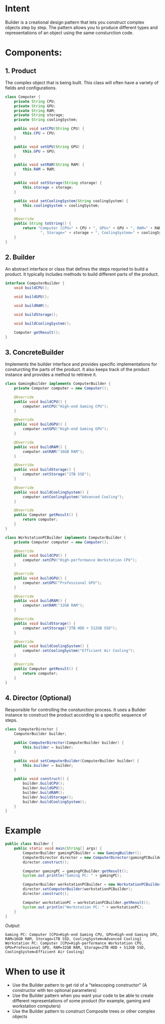 # Intent

Builder is a creational design pattern that lets you construct complex objects step by step. The pattern allows you to produce different types and representations of an object using the same consturction code.

# Components:

## 1. Product
The complex object that is being built. This class will often have a variety of fields and configurations.

```java
class Computer {
    private String CPU;
    private String GPU;
    private String RAM;
    private String storage;
    private String coolingSystem;

    public void setCPU(String CPU) {
        this.CPU = CPU;
    }

    public void setGPU(String GPU) {
        this.GPU = GPU;
    }

    public void setRAM(String RAM) {
        this.RAM = RAM;
    }

    public void setStorage(String storage) {
        this.storage = storage;
    }

    public void setCoolingSystem(String coolingSystem) {
        this.coolingSystem = coolingSystem;
    }

    @Override
    public String toString() {
        return "Computer [CPU=" + CPU + ", GPU=" + GPU + ", RAM=" + RAM +
                ", Storage=" + storage + ", CoolingSystem=" + coolingSystem + "]";
    }
}
```

## 2. Builder
An abstract interface or class that defines the steps requried to build a product. It typically includes methods to build different parts of the product.

```java
interface ComputerBuilder {
    void buildCPU();

    void buildGPU();

    void buildRAM();

    void buildStorage();

    void buildCoolingSystem();

    Computer getResult();
}
```

## 3. ConcreteBuilder
Implements the builder interface and provides specific implementations for consturcting the parts of the product. It also keeps track of the product instance and provides a method to retrieve it.

```java
class GamingBuilder implements ComputerBuilder {
    private Computer computer = new Computer();

    @Override
    public void buildCPU() {
        computer.setCPU("High-end Gaming CPU");
    }

    @Override
    public void buildGPU() {
        computer.setGPU("High-end Gaming GPU");
    }

    @Override
    public void buildRAM() {
        computer.setRAM("16GB RAM");
    }

    @Override
    public void buildStorage() {
        computer.setStorage("1TB SSD");
    }

    @Override
    public void buildCoolingSystem() {
        computer.setCoolingSystem("Advanced Cooling");
    }

    @Override
    public Computer getResult() {
        return computer;
    }
}

class WorkstationPCBuilder implements ComputerBuilder {
    private Computer computer = new Computer();

    @Override
    public void buildCPU() {
        computer.setCPU("High-performance Workstation CPU");
    }

    @Override
    public void buildGPU() {
        computer.setGPU("Professional GPU");
    }

    @Override
    public void buildRAM() {
        computer.setRAM("32GB RAM");
    }

    @Override
    public void buildStorage() {
        computer.setStorage("2TB HDD + 512GB SSD");
    }

    @Override
    public void buildCoolingSystem() {
        computer.setCoolingSystem("Efficient Air Cooling");
    }

    @Override
    public Computer getResult() {
        return computer;
    }
}
```

## 4. Director (Optional)
Responsible for controlling the consturction process. It uses a Builder instance to construct the product according to a specific sequence of steps.

```java
class ComputerDirector {
    ComputerBuilder builder;

    public ComputerDirector(ComputerBuilder builder) {
        this.builder = builder;
    }

    public void setComputerBuilder(ComputerBuilder builder) {
        this.builder = builder;
    }

    public void construct() {
        builder.buildCPU();
        builder.buildGPU();
        builder.buildRAM();
        builder.buildStorage();
        builder.buildCoolingSystem();
    }
}
```

# Example

```java
public class Builder {
    public static void main(String[] args) {
        ComputerBuilder gamingPCBuilder = new GamingBuilder();
        ComputerDirector director = new ComputerDirector(gamingPCBuilder);
        director.construct();

        Computer gamingPC = gamingPCBuilder.getResult();
        System.out.println("Gaming PC: " + gamingPC);

        ComputerBuilder workstationPCBuilder = new WorkstationPCBuilder();
        director.setComputerBuilder(workstationPCBuilder);
        director.construct();

        Computer workstationPC = workstationPCBuilder.getResult();
        System.out.println("Workstation PC: " + workstationPC);
    }
}
```

*Output:*
```
Gaming PC: Computer [CPU=High-end Gaming CPU, GPU=High-end Gaming GPU, RAM=16GB RAM, Storage=1TB SSD, CoolingSystem=Advanced Cooling]
Workstation PC: Computer [CPU=High-performance Workstation CPU, GPU=Professional GPU, RAM=32GB RAM, Storage=2TB HDD + 512GB SSD, CoolingSystem=Efficient Air Cooling]
```

# When to use it

- Use the Builder pattern to get rid of a "telescoping constructor" (A constructor with ten optional parameters)
- Use the Builder pattern when you want your code to be able to create different representations of some product (for example, gaming and workstation computers)
- Use the Builder pattern to construct Composite trees or other complex objects
